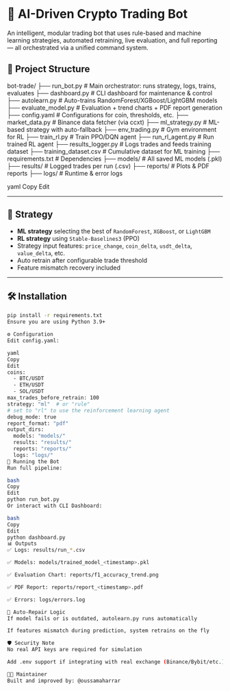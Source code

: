# 🤖 AI-Driven Crypto Trading Bot

An intelligent, modular trading bot that uses rule-based and machine learning strategies, automated retraining, live evaluation, and full reporting — all orchestrated via a unified command system.


## 📁 Project Structure

bot-trade/
├── run_bot.py # Main orchestrator: runs strategy, logs, trains, evaluates
├── dashboard.py # CLI dashboard for maintenance & control
├── autolearn.py # Auto-trains RandomForest/XGBoost/LightGBM models
├── evaluate_model.py # Evaluation + trend charts + PDF report generation
├── config.yaml # Configurations for coin, thresholds, etc.
├── market_data.py # Binance data fetcher (via ccxt)
├── ml_strategy.py # ML-based strategy with auto-fallback
├── env_trading.py # Gym environment for RL
├── train_rl.py # Train PPO/DQN agent
├── run_rl_agent.py # Run trained RL agent
├── results_logger.py # Logs trades and feeds training dataset
├── training_dataset.csv # Cumulative dataset for ML training
├── requirements.txt # Dependencies
├── models/ # All saved ML models (.pkl)
├── results/ # Logged trades per run (.csv)
├── reports/ # Plots & PDF reports
├── logs/ # Runtime & error logs

yaml
Copy
Edit

---

## 🧠 Strategy

 - **ML strategy** selecting the best of `RandomForest`, `XGBoost`, or `LightGBM`
- **RL strategy** using `Stable-Baselines3` (PPO)
- Strategy input features: `price_change`, `coin_delta`, `usdt_delta`, `value_delta`, etc.
- Auto retrain after configurable trade threshold
- Feature mismatch recovery included

---

## 🛠️ Installation

```bash
pip install -r requirements.txt
Ensure you are using Python 3.9+

⚙️ Configuration
Edit config.yaml:

yaml
Copy
Edit
coins:
  - BTC/USDT
  - ETH/USDT
  - SOL/USDT
max_trades_before_retrain: 100
strategy: "ml"  # or "rule"
# set to "rl" to use the reinforcement learning agent
debug_mode: true
report_format: "pdf"
output_dirs:
  models: "models/"
  results: "results/"
  reports: "reports/"
  logs: "logs/"
🚀 Running the Bot
Run full pipeline:

bash
Copy
Edit
python run_bot.py
Or interact with CLI Dashboard:

bash
Copy
Edit
python dashboard.py
📊 Outputs
✅ Logs: results/run_*.csv

✅ Models: models/trained_model_<timestamp>.pkl

✅ Evaluation Chart: reports/f1_accuracy_trend.png

✅ PDF Report: reports/report_<timestamp>.pdf

✅ Errors: logs/errors.log

🧩 Auto-Repair Logic
If model fails or is outdated, autolearn.py runs automatically

If features mismatch during prediction, system retrains on the fly

🛡️ Security Note
No real API keys are required for simulation

Add .env support if integrating with real exchange (Binance/Bybit/etc.)

👨‍💻 Maintainer
Built and improved by: @oussamaharrar


